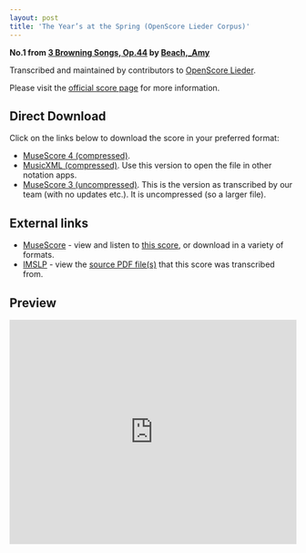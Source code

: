 ```yaml
---
layout: post
title: 'The Year’s at the Spring (OpenScore Lieder Corpus)'
---
```


__No.1 from [3 Browning Songs, Op.44](https://fourscoreandmore.org/OpenScore/Beach%2C_Amy/3_Browning_Songs%2C_Op.44/) by [Beach,_Amy](https://fourscoreandmore.org/OpenScore/Beach%2C_Amy)__

Transcribed and maintained by contributors to [OpenScore Lieder].

Please visit the [official score page] for more information.

[official score page]: https://musescore.com/openscore-lieder-corpus/scores/6212179
[OpenScore Lieder]: https://musescore.com/openscore-lieder-corpus

## Direct Download

Click on the links below to download the score in your preferred format:
- [MuseScore 4 (compressed)](https://fourscoreandmore.org/OpenScore/Beach%2C_Amy/3_Browning_Songs%2C_Op.44/1_The_Year%E2%80%99s_at_the_Spring.mscz).
- [MusicXML (compressed)](https://fourscoreandmore.org/OpenScore/Beach%2C_Amy/3_Browning_Songs%2C_Op.44/1_The_Year%E2%80%99s_at_the_Spring.mxl). Use this version to open the file in other notation apps.
- [MuseScore 3 (uncompressed)](https://raw.githubusercontent.com/OpenScore/Lieder/refs/heads/main/scores/Beach%2C_Amy/3_Browning_Songs%2C_Op.44/1_The_Year%E2%80%99s_at_the_Spring/lc6212179.mscx). This is the version as transcribed by our team (with no updates etc.). It is uncompressed (so a larger file).

## External links

- [MuseScore] - view and listen to [this score][MuseScore], or download in a variety of formats.
- [IMSLP] - view the [source PDF file(s)][IMSLP] that this score was transcribed from.

[MuseScore]: https://musescore.com/score/6212179
[IMSLP]: https://imslp.org/wiki/Special:ReverseLookup/522898

## Preview

<iframe width="100%" height="394" src="https://musescore.com/openscore-lieder-corpus/scores/6212179/embed" frameborder="0" allowfullscreen allow="autoplay; fullscreen"></iframe>
